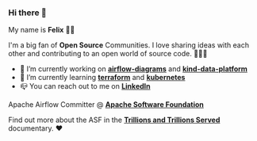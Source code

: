 ### Hi there 👋

My name is **Felix** 👨🏼

I'm a big fan of **Open Source** Communities. I love sharing ideas with each other and contributing to an open world of source code. 👨🏼‍💻

- 🔭 I’m currently working on **[airflow-diagrams](https://github.com/feluelle/airflow-diagrams)** and **[kind-data-platform](https://github.com/feluelle/kind-data-platform)**
- 🌱 I’m currently learning **[terraform](https://www.terraform.io/)** and **[kubernetes](https://kubernetes.io/)**
- 📪 You can reach out to me on **[LinkedIn](https://www.linkedin.com/in/feluelle/)**

Apache Airflow Committer @ **[Apache Software Foundation](https://www.apache.org/)**

Find out more about the ASF in the **[Trillions and Trillions Served](https://www.youtube.com/watch?v=JUt2nb0mgwg)** documentary. ❤️
